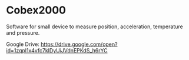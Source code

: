 # Cobex2000
Software for small device to measure position, acceleration, temperature and pressure.

Google Drive:
https://drive.google.com/open?id=1zqpl1x4vfc7kIDyUiJVdnEPKdS_h6rYC
